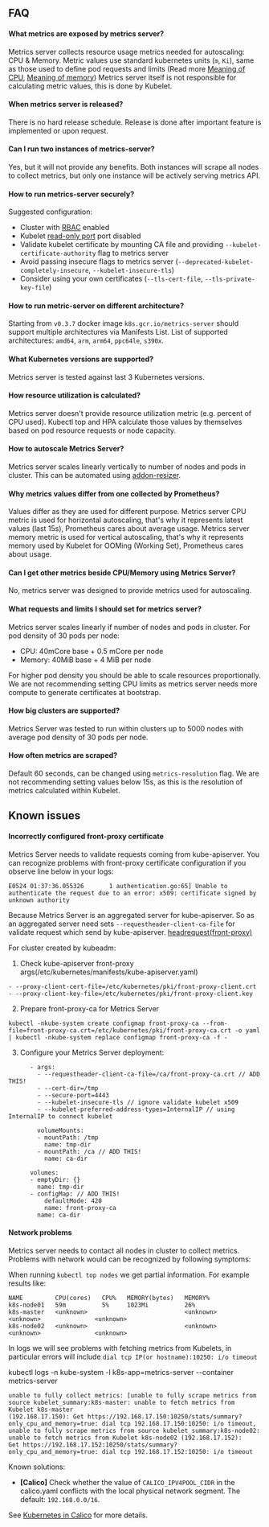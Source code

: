 ## FAQ

#### What metrics are exposed by metrics server?

Metrics server collects resource usage metrics needed for autoscaling: CPU & Memory.
Metric values use standard kubernetes units (`m`, `Ki`), same as those used to
define pod requests and limits (Read more [Meaning of CPU], [Meaning of memory])
Metrics server itself is not responsible for calculating metric values, this is done by Kubelet.

#### When metrics server is released?

There is no hard release schedule. Release is done after important feature is implemented or upon request.

#### Can I run two instances of metrics-server?

Yes, but it will not provide any benefits. Both instances will scrape all nodes to collect metrics, but only one instance will be actively serving metrics API.

#### How to run metrics-server securely?

Suggested configuration:
* Cluster with [RBAC] enabled
* Kubelet [read-only port] port disabled
* Validate kubelet certificate by mounting CA file and providing `--kubelet-certificate-authority` flag to metrics server
* Avoid passing insecure flags to metrics server (`--deprecated-kubelet-completely-insecure`, `--kubelet-insecure-tls`)
* Consider using your own certificates (`--tls-cert-file`, `--tls-private-key-file`)

#### How to run metric-server on different architecture?

Starting from `v0.3.7` docker image `k8s.gcr.io/metrics-server` should support multiple architectures via Manifests List.
List of supported architectures: `amd64`, `arm`, `arm64`, `ppc64le`, `s390x`.

#### What Kubernetes versions are supported?

Metrics server is tested against last 3 Kubernetes versions.

#### How resource utilization is calculated?

Metrics server doesn't provide resource utilization metric (e.g. percent of CPU used).
Kubectl top and HPA calculate those values by themselves based on pod resource requests or node capacity.

#### How to autoscale Metrics Server?

Metrics server scales linearly vertically to number of nodes and pods in cluster. This can be automated using [addon-resizer].

#### Why metrics values differ from one collected by Prometheus?

Values differ as they are used for different purpose.
Metrics server CPU metric is used for horizontal autoscaling, that's why it represents latest values (last 15s), Prometheus cares about average usage.
Metrics server memory metric is used for vertical autoscaling, that's why it represents memory used by Kubelet for OOMing (Working Set), Prometheus cares about usage.

#### Can I get other metrics beside CPU/Memory using Metrics Server?

No, metrics server was designed to provide metrics used for autoscaling.

#### What requests and limits I should set for metrics server?

Metrics server scales linearly if number of nodes and pods in cluster. For pod density of 30 pods per node:

* CPU: 40mCore base + 0.5 mCore per node
* Memory: 40MiB base + 4 MiB per node

For higher pod density you should be able to scale resources proportionally.
We are not recommending setting CPU limits as metrics server needs more compute to generate certificates at bootstrap.

#### How big clusters are supported?

Metrics Server was tested to run within clusters up to 5000 nodes with average pod density of 30 pods per node.

#### How often metrics are scraped?

Default 60 seconds, can be changed using `metrics-resolution` flag. We are not recommending setting values below 15s, as this is the resolution of metrics calculated within Kubelet.

## Known issues

#### Incorrectly configured front-proxy certificate

Metrics Server needs to validate requests coming from kube-apiserver. You can recognize problems with front-proxy certificate configuration if you observe line below in your logs:
```
E0524 01:37:36.055326       1 authentication.go:65] Unable to authenticate the request due to an error: x509: certificate signed by unknown authority
```

Because Metrics Server is an aggregated server for kube-apiserver. So as an aggregated server need sets `--requestheader-client-ca-file` for validate request which send by kube-apiserver. [headrequest(front-proxy)](https://kubernetes.io/docs/reference/access-authn-authz/authentication/#authenticating-proxy)


For cluster created by kubeadm:

1. Check kube-apiserver front-proxy args(/etc/kubernetes/manifests/kube-apiserver.yaml)

```
- --proxy-client-cert-file=/etc/kubernetes/pki/front-proxy-client.crt
- --proxy-client-key-file=/etc/kubernetes/pki/front-proxy-client.key
```

2. Prepare front-proxy-ca for Metrics Server

```
kubectl -nkube-system create configmap front-proxy-ca --from-file=front-proxy-ca.crt=/etc/kubernetes/pki/front-proxy-ca.crt -o yaml | kubectl -nkube-system replace configmap front-proxy-ca -f -
```

3. Configure your Metrics Server deployment:

```
      - args:
        - --requestheader-client-ca-file=/ca/front-proxy-ca.crt // ADD THIS!
        - --cert-dir=/tmp
        - --secure-port=4443
        - --kubelet-insecure-tls // ignore validate kubelet x509
        - --kubelet-preferred-address-types=InternalIP // using InternalIP to connect kubelet

        volumeMounts:
        - mountPath: /tmp
          name: tmp-dir
        - mountPath: /ca // ADD THIS!
          name: ca-dir

      volumes:
      - emptyDir: {}
        name: tmp-dir
      - configMap: // ADD THIS!
          defaultMode: 420
          name: front-proxy-ca
        name: ca-dir
```

#### Network problems

Metrics server needs to contact all nodes in cluster to collect metrics. Problems with network would can be recognized by following symptoms:

When running `kubectl top nodes` we get partial information. For example results like:
```
NAME         CPU(cores)   CPU%   MEMORY(bytes)   MEMORY%     
k8s-node01   59m          5%     1023Mi          26%         
k8s-master   <unknown>                           <unknown>               <unknown>               <unknown>               
k8s-node02   <unknown>                           <unknown>               <unknown>               <unknown>         
```

In logs we will see problems with fetching metrics from Kubelets, in particular errors will include `dial tcp IP(or hostname):10250: i/o timeout`

kubectl logs -n kube-system -l k8s-app=metrics-server --container metrics-server

```
unable to fully collect metrics: [unable to fully scrape metrics from source kubelet_summary:k8s-master: unable to fetch metrics from Kubelet k8s-master
(192.168.17.150): Get https://192.168.17.150:10250/stats/summary?only_cpu_and_memory=true: dial tcp 192.168.17.150:10250: i/o timeout, 
unable to fully scrape metrics from source kubelet_summary:k8s-node02: unable to fetch metrics from Kubelet k8s-node02 (192.168.17.152):
Get https://192.168.17.152:10250/stats/summary?only_cpu_and_memory=true: dial tcp 192.168.17.152:10250: i/o timeout
```

Known solutions:
* **[Calico]** Check whether the value of `CALICO_IPV4POOL_CIDR` in the calico.yaml conflicts with the local physical network segment. The default: `192.168.0.0/16`.

See [Kubernetes in Calico] for more details.

[Meaning of CPU]: https://kubernetes.io/docs/concepts/configuration/manage-compute-resources-container/#meaning-of-cpu
[Meaning of memory]: https://kubernetes.io/docs/concepts/configuration/manage-compute-resources-container/#meaning-of-memory
[RBAC]: https://kubernetes.io/docs/reference/access-authn-authz/rbac/
[read-only port]: https://kubernetes.io/docs/reference/command-line-tools-reference/kubelet/#options
[addon-resizer]: https://github.com/kubernetes/autoscaler/tree/master/addon-resizer
[Kubernetes in Calico]: https://docs.projectcalico.org/getting-started/kubernetes/quickstart
